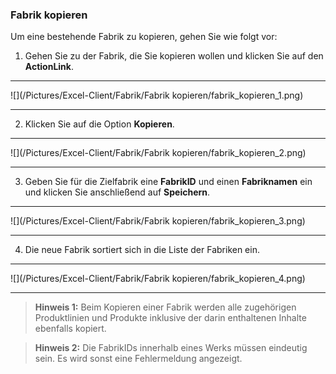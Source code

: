 ### Fabrik kopieren

Um eine bestehende Fabrik zu kopieren, gehen Sie wie folgt vor:

1) Gehen Sie zu der Fabrik, die Sie kopieren wollen und klicken Sie auf den **ActionLink**.  

---
![](/Pictures/Excel-Client/Fabrik/Fabrik kopieren/fabrik_kopieren_1.png)

---

2) Klicken Sie auf die Option **Kopieren**.  

---
![](/Pictures/Excel-Client/Fabrik/Fabrik kopieren/fabrik_kopieren_2.png)

---

3) Geben Sie für die Zielfabrik eine **FabrikID** und einen **Fabriknamen** ein und klicken Sie anschließend auf **Speichern**.  

---
![](/Pictures/Excel-Client/Fabrik/Fabrik kopieren/fabrik_kopieren_3.png)

---
4) Die neue Fabrik sortiert sich in die Liste der Fabriken ein.  

---
![](/Pictures/Excel-Client/Fabrik/Fabrik kopieren/fabrik_kopieren_4.png)

---


> **Hinweis 1:** Beim Kopieren einer Fabrik werden alle zugehörigen Produktlinien und Produkte inklusive der darin enthaltenen Inhalte ebenfalls kopiert.

> **Hinweis 2:** Die FabrikIDs innerhalb eines Werks müssen eindeutig sein. Es wird sonst eine Fehlermeldung angezeigt.
